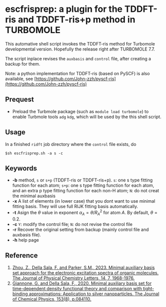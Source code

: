 
# escfrisprep: a plugin for the TDDFT-ris and TDDFT-ris+p method in TURBOMOLE
This automative shell script invokes the TDDFT-ris method for Turbomole developmental version. Hopefully the release right after TURBOMOLE 7.7.

The script inplace revises the `auxbasis` and `control` file, after creating a backup for them.

Note: a python implementation for TDDFT-ris (based on PySCF) is also available, see [https://github.com/John-zzh/pyscf-ris](https://github.com/John-zzh/pyscf-ris)

## Prequest
- Preload the Turbmole package (such as `module load turbomole`) to enable Turbmole tools `adg` `kdg`, which will be used by the this shell script.

## Usage
In a finished `ridft` job directory where the `control` file exists, do
```
$sh escfrisprep.sh -a s -c
```
## Keywords
- **-b** method, `s` or `s+p` (TDDFT-ris or TDDFT-ris+p). `s`: one s type fitting function for each atom; `s+p`: one s type fitting function for each atom, and an extra p type fitting function for each non-H atom; `N`: do not creat the minimal auxbasis
- **-x** A list of elements (in lower case) that you dont want to use minimal fitting basis. They will use full RIJK fitting basis automatically.
- **-t** Asign the $\theta$ value in exponent $\alpha_A = \theta/R_A^2$ for atom $A$. By default, $\theta=0.2$.
- **-c** `Y`: modify the control file; `N`: do not revise the control file
- **-r** Recover the original setting from backup (mainly control file and auxbasis file).
- **-h** help page


## Reference
1. [Zhou, Z., Della Sala, F. and Parker, S.M., 2023. Minimal auxiliary basis set approach for the electronic excitation spectra of organic molecules. The Journal of Physical Chemistry Letters, 14, 7, 1968-1976.](https://pubs.acs.org/doi/10.1021/acs.jpclett.2c03698)
2. [Giannone, G. and Della Sala, F., 2020. Minimal auxiliary basis set for time-dependent density functional theory and comparison with tight-binding approximations: Application to silver nanoparticles. The Journal of Chemical Physics, 153(8), p.084110.](https://doi.org/10.1063/5.0020545)
